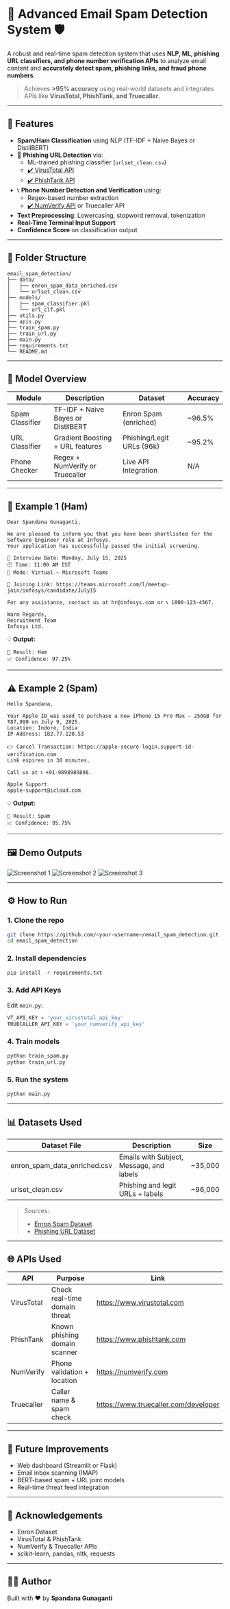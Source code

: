 
# 📧 Advanced Email Spam Detection System 🛡️

A robust and real-time spam detection system that uses **NLP, ML, phishing URL classifiers, and phone number verification APIs** to analyze email content and **accurately detect spam, phishing links, and fraud phone numbers**.

> Achieves **>95% accuracy** using real-world datasets and integrates APIs like **VirusTotal, PhishTank, and Truecaller**.

---

## 🚀 Features

- **Spam/Ham Classification** using NLP (TF-IDF + Naive Bayes or DistilBERT)
- 🔗 **Phishing URL Detection** via:
  - ML-trained phishing classifier (`urlset_clean.csv`)
  - [✔️ VirusTotal API](https://virustotal.com)
  - [✔️ PhishTank API](https://phishtank.org/)
- 📞 **Phone Number Detection and Verification** using:
  - Regex-based number extraction
  - [✔️ NumVerify API](https://numverify.com/) or Truecaller API
- **Text Preprocessing**: Lowercasing, stopword removal, tokenization
- **Real-Time Terminal Input Support**
- **Confidence Score** on classification output

---

## 📁 Folder Structure

```
email_spam_detection/
├── data/
│   ├── enron_spam_data_enriched.csv
│   └── urlset_clean.csv
├── models/
│   ├── spam_classifier.pkl
│   └── url_clf.pkl
├── utils.py
├── apis.py
├── train_spam.py
├── train_url.py
├── main.py
├── requirements.txt
└── README.md
```

---

## 🧠 Model Overview

| Module             | Description                                 | Dataset                      | Accuracy     |
|--------------------|---------------------------------------------|-------------------------------|--------------|
| Spam Classifier    | TF-IDF + Naive Bayes or DistilBERT          | Enron Spam (enriched)        | ~96.5%       |
| URL Classifier     | Gradient Boosting + URL features            | Phishing/Legit URLs (96k)    | ~95.2%       |
| Phone Checker      | Regex + NumVerify or Truecaller             | Live API Integration          | N/A          |

---

## 📧 Example 1 (Ham)
```
Dear Spandana Gunaganti,

We are pleased to inform you that you have been shortlisted for the Software Engineer role at Infosys.  
Your application has successfully passed the initial screening.

📅 Interview Date: Monday, July 15, 2025  
🕐 Time: 11:00 AM IST  
📍 Mode: Virtual – Microsoft Teams

🔗 Joining Link: https://teams.microsoft.com/l/meetup-join/infosys/candidate/July15

For any assistance, contact us at hr@infosys.com or 📞 1800-123-4567.

Warm Regards,  
Recruitment Team  
Infosys Ltd.
```

💡 **Output:**
```
🔎 Result: Ham  
📈 Confidence: 97.25%
```

---

## ⚠️ Example 2 (Spam)
```
Hello Spandana,

Your Apple ID was used to purchase a new iPhone 15 Pro Max – 256GB for ₹87,999 on July 9, 2025.  
Location: Indore, India  
IP Address: 182.77.120.53

👉 Cancel Transaction: https://apple-secure-login.support-id-verification.com  
Link expires in 30 minutes.

Call us at 📞 +91-9898989898.

Apple Support  
apple-support@icloud.com
```

💡 **Output:**
```
🔎 Result: Spam  
📈 Confidence: 95.75%
```

---

## 🖼️ Demo Outputs

![Screenshot 1](https://github.com/user-attachments/assets/a6ccd3f6-31b3-4aa5-a333-fff307b417f0)
![Screenshot 2](https://github.com/user-attachments/assets/0b9af67d-e51e-47ae-8752-ed31bd36f8f7)
![Screenshot 3](https://github.com/user-attachments/assets/ed16fb97-006d-4b88-a572-f28b28bcb07a)

---

## ⚙️ How to Run

### 1. Clone the repo
```bash
git clone https://github.com/<your-username>/email_spam_detection.git
cd email_spam_detection
```

### 2. Install dependencies
```bash
pip install -r requirements.txt
```

### 3. Add API Keys
Edit `main.py`:
```python
VT_API_KEY = 'your_virustotal_api_key'
TRUECALLER_API_KEY = 'your_numverify_api_key'
```

### 4. Train models
```bash
python train_spam.py
python train_url.py
```

### 5. Run the system
```bash
python main.py
```

---

## 📊 Datasets Used

| Dataset File                 | Description                                 | Size       |
|-----------------------------|---------------------------------------------|------------|
| enron_spam_data_enriched.csv | Emails with Subject, Message, and labels   | ~35,000    |
| urlset_clean.csv             | Phishing and legit URLs + labels           | ~96,000    |

> Sources:  
> - [Enron Spam Dataset](https://www.kaggle.com/rtatman/enron-spam-dataset)  
> - [Phishing URL Dataset](https://www.kaggle.com/datasets/sid321axn/phishing-site-url-dataset)

---

## 🌐 APIs Used

| API           | Purpose                        | Link                                  |
|---------------|--------------------------------|---------------------------------------|
| VirusTotal    | Check real-time domain threat  | https://www.virustotal.com            |
| PhishTank     | Known phishing domain scanner  | https://www.phishtank.com             |
| NumVerify     | Phone validation + location    | https://numverify.com                 |
| Truecaller    | Caller name & spam check       | https://www.truecaller.com/developer  |

---

## 🚧 Future Improvements

- Web dashboard (Streamlit or Flask)
- Email inbox scanning (IMAP)
- BERT-based spam + URL joint models
- Real-time threat feed integration

---

## 🙌 Acknowledgements

- Enron Dataset  
- VirusTotal & PhishTank  
- NumVerify & Truecaller APIs  
- scikit-learn, pandas, nltk, requests

---

## 🧑‍💻 Author

Built with ❤️ by **Spandana Gunaganti**
